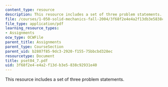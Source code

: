 ```yaml
---
content_type: resource
description: This resource includes a set of three problem statements.
file: /courses/1-050-solid-mechanics-fall-2004/3f68f2e4e4a2f13db3e5838c92931e40_pset04_7.pdf
file_type: application/pdf
learning_resource_types:
- Assignments
ocw_type: OCWFile
parent_title: Assignments
parent_type: CourseSection
parent_uid: b2807f85-9dc3-2920-f155-75bbcbd328ec
resourcetype: Document
title: pset04_7.pdf
uid: 3f68f2e4-e4a2-f13d-b3e5-838c92931e40
---
```

This resource includes a set of three problem statements.

